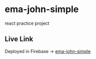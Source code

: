 # ema-john-simple
react practice project
## Live Link
Deployed in Firebase -> [ema-john-simple](https://ema-john-simple-37ed7.web.app/login)
